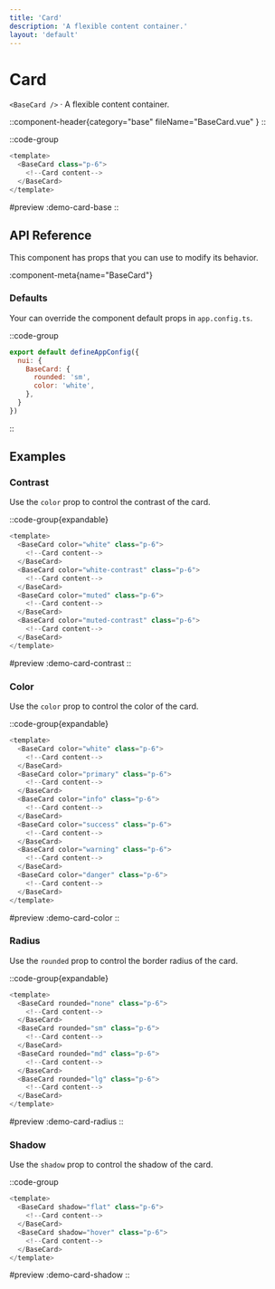 ```yaml
---
title: 'Card'
description: 'A flexible content container.'
layout: 'default'
---
```


# Card

`<BaseCard />` · A flexible content container.

::component-header{category="base" fileName="BaseCard.vue" }
::

::code-group

```js [DemoCardBase.vue]
<template>
  <BaseCard class="p-6">
    <!--Card content-->
  </BaseCard>
</template>
```

#preview
:demo-card-base
::


## API Reference

This component has props that you can use to modify its behavior.

:component-meta{name="BaseCard"}

### Defaults

Your can override the component default props in `app.config.ts`.

::code-group

```js [app.config.ts]
export default defineAppConfig({
  nui: {
    BaseCard: {
      rounded: 'sm',
      color: 'white',
    },
  }
})
```
::

## Examples

### Contrast

Use the `color` prop to control the contrast of the card.

::code-group{expandable}

```js [DemoCardContrast.vue]
<template>
  <BaseCard color="white" class="p-6">
    <!--Card content-->
  </BaseCard>
  <BaseCard color="white-contrast" class="p-6">
    <!--Card content-->
  </BaseCard>
  <BaseCard color="muted" class="p-6">
    <!--Card content-->
  </BaseCard>
  <BaseCard color="muted-contrast" class="p-6">
    <!--Card content-->
  </BaseCard>
</template>
```

#preview
:demo-card-contrast
::

### Color

Use the `color` prop to control the color of the card.

::code-group{expandable}

```js [DemoCardColor.vue]
<template>
  <BaseCard color="white" class="p-6">
    <!--Card content-->
  </BaseCard>
  <BaseCard color="primary" class="p-6">
    <!--Card content-->
  </BaseCard>
  <BaseCard color="info" class="p-6">
    <!--Card content-->
  </BaseCard>
  <BaseCard color="success" class="p-6">
    <!--Card content-->
  </BaseCard>
  <BaseCard color="warning" class="p-6">
    <!--Card content-->
  </BaseCard>
  <BaseCard color="danger" class="p-6">
    <!--Card content-->
  </BaseCard>
</template>
```

#preview
:demo-card-color
::

### Radius

Use the `rounded` prop to control the border radius of the card.

::code-group{expandable}

```js [DemoCardRadius.vue]
<template>
  <BaseCard rounded="none" class="p-6">
    <!--Card content-->
  </BaseCard>
  <BaseCard rounded="sm" class="p-6">
    <!--Card content-->
  </BaseCard>
  <BaseCard rounded="md" class="p-6">
    <!--Card content-->
  </BaseCard>
  <BaseCard rounded="lg" class="p-6">
    <!--Card content-->
  </BaseCard>
</template>
```

#preview
:demo-card-radius
::

### Shadow

Use the `shadow` prop to control the shadow of the card.

::code-group

```js [DemoCardShadow.vue]
<template>
  <BaseCard shadow="flat" class="p-6">
    <!--Card content-->
  </BaseCard>
  <BaseCard shadow="hover" class="p-6">
    <!--Card content-->
  </BaseCard>
</template>
```

#preview
:demo-card-shadow
::


